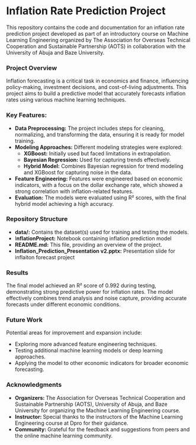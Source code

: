 <div>
  <h1>Inflation Rate Prediction Project</h1>
<p>This repository contains the code and documentation for an inflation rate prediction project developed as part of an introductory course on Machine Learning Engineering organized by The Association for Overseas Technical Cooperation and Sustainable Partnership (AOTS) in collaboration with the University of Abuja and Baze University.</p>
  
<h3>Project Overview</h3>
<p>Inflation forecasting is a critical task in economics and finance, influencing policy-making, investment decisions, and cost-of-living adjustments. This project aims to build a predictive model that accurately forecasts inflation rates using various machine learning techniques.</p>

<h3>Key Features:</h3>
<ul>
  <li><strong>Data Preprocessing:</strong> The project includes steps for cleaning, normalizing, and transforming the data, ensuring it is ready for model training.</li>
  <li>
    <strong>Modeling Approaches:</strong> Different modeling strategies were explored:
    <ul>
      <li><strong>XGBoost:</strong> Initially used but faced limitations in extrapolation.</li>
      <li><strong>Bayesian Regression:</strong> Used for capturing trends effectively.</li>
      <li><strong>Hybrid Model:</strong> Combines Bayesian regression for trend modeling and XGBoost for capturing noise in the data.</li>
    </ul>
  </li>
  <li><strong>Feature Engineering:</strong> Features were engineered based on economic indicators, with a focus on the dollar exchange rate, which showed a strong correlation with inflation-related features.</li>
  <li><strong>Evaluation:</strong> The models were evaluated using R² scores, with the final hybrid model achieving a high accuracy.</li>
</ul>

<h3>Repository Structure</h3>
<ul>
  <li><strong>data/:</strong> Contains the dataset(s) used for training and testing the models.</li>
  <li>I<strong>nflationProject:</strong> Notebook containing inflation prediction model</li>
  <li><strong>README.md:</strong> This file, providing an overview of the project.</li>
  <li><strong>Inflation_Prediction_Presentation v2.pptx:</strong> Presentation slide for inflaiton forecast project</li>
</ul>

<h3>Results</h3>
<p>The final model achieved an R² score of 0.992 during testing, demonstrating strong predictive power for inflation rates. The model effectively combines trend analysis and noise capture, providing accurate forecasts under different economic conditions.</p>

<h3>Future Work</h3>
<p>Potential areas for improvement and expansion include:
<ul>
  <li>Exploring more advanced feature engineering techniques.</li>
  <li>Testing additional machine learning models or deep learning approaches.</li>
  <li>Applying the model to other economic indicators for broader economic forecasting.</li>
</ul>
</p>

<h3>Acknowledgments</h3>
<ul>
  <li><strong>Organizers: </strong>The Association for Overseas Technical Cooperation and Sustainable Partnership (AOTS), University of Abuja, and Baze University for organizing the Machine Learning Engineering course.</li>
  <li><strong>Instructor: </strong> Special thanks to the instructors of the Machine Learning Engineering course at Dpro for their guidance.</li>
  <li><strong>Community: </strong>Grateful for the feedback and suggestions from peers and the online machine learning community.</li>
</ul>
</div>
